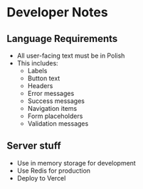 # Developer Notes

## Language Requirements

- All user-facing text must be in Polish
- This includes:
  - Labels
  - Button text
  - Headers
  - Error messages
  - Success messages
  - Navigation items
  - Form placeholders
  - Validation messages

## Server stuff

- Use in memory storage for development
- Use Redis for production
- Deploy to Vercel
